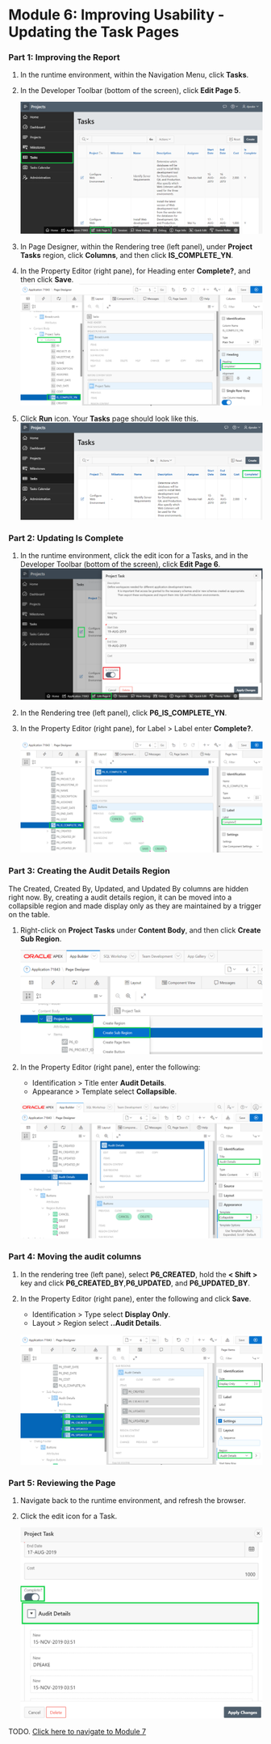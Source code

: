 # Module 6: Improving Usability - Updating the Task Pages

### **Part 1: Improving the Report**

1. In the runtime environment, within the Navigation Menu, click **Tasks**.
2. In the Developer Toolbar (bottom of the screen), click **Edit Page 5**.

    ![](images/6/edit-page-five.png)

3. In Page Designer, within the Rendering tree (left panel), under **Project Tasks** region, click **Columns**, and then click **IS_COMPLETE_YN**.
4. In the Property Editor (right pane), for Heading enter **Complete?**, and then click **Save**.
    ![](images/6/rename-columns.png)
5. Click **Run** icon. Your **Tasks** page should look like this.
    ![](images/6/new-name-columns.png)

### **Part 2: Updating Is Complete**
1. In the runtime environment, click the edit icon for a Tasks, and in the Developer Toolbar (bottom of the screen), click **Edit Page 6**.
    ![](images/6/edit-page-six.png)

2. In the Rendering tree (left panel), click **P6_IS_COMPLETE_YN**.
3. In the Property Editor (right pane), for Label > Label enter **Complete?**.

    ![](images/6/updating-page-six.png)

### **Part 3: Creating the Audit Details Region**

The Created, Created By, Updated, and Updated By columns are hidden right now. By, creating a audit details region, it can be moved into a collapsible region and made display only as they are maintained by a trigger on the table.
1. Right-click on **Project Tasks** under **Content Body**, and then click **Create Sub Region**.

    ![](images/6/create-sub-region.png)

2. In the Property Editor (right pane), enter the following:
   - Identification > Title enter **Audit Details**.
   - Appearance > Template select **Collapsible**.

    ![](images/6/update-identification.png)

### **Part 4: Moving the audit columns**

1. In the rendering tree (left pane), select **P6_CREATED**, hold the **< Shift >** key and click **P6_CREATED_BY**,**P6_UPDATED**, and **P6_UPDATED_BY**.
2. In the Property Editor (right pane), enter the following and click **Save**.
   - Identification > Type select **Display Only**.
   - Layout > Region select **..Audit Details**.

    ![](images/6/display-only-column.png)

### **Part 5: Reviewing the Page**

1. Navigate back to the runtime environment, and refresh the browser.
2. Click the edit icon for a Task.  

    ![](images/6/review-the-page.png)

TODO. [Click here to navigate to Module 7](7-linking-pages-link-the-calendar-to-the-tasks-form-pages.md)
